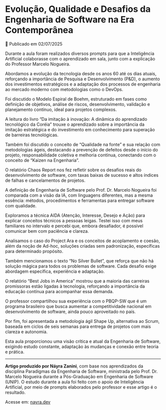 # Evolução, Qualidade e Desafios da Engenharia de Software na Era Contemporânea

📅 Publicado em 02/07/2025

Durante a aula foram realizados diversos prompts para que a Inteligência Artificial colaborasse com o aprendizado em sala, junto com a explicação do Professor Marcelo Nogueira.

Abordamos a evolução da tecnologia desde os anos 60 até os dias atuais, reforçando a importância de Pesquisa e Desenvolvimento (P&D), o aumento dos investimentos estratégicos e a adaptação dos processos de engenharia ao mercado moderno com metodologias como o DevOps.

Foi discutido o Modelo Espiral de Boehm, estruturado em fases como definição de objetivos, análise de riscos, desenvolvimento, validação e planejamento contínuo, ideal para projetos complexos.

A leitura do livro “Da imitação à inovação: A dinâmica do aprendizado tecnológico da Coréia” trouxe o aprendizado sobre a importância da imitação estratégica e do investimento em conhecimento para superação de barreiras tecnológicas.

Também foi discutido o conceito de “Qualidade na fonte” e sua relação com metodologias ágeis, destacando a prevenção de defeitos desde o início do projeto, responsabilidade coletiva e melhoria contínua, conectando com o conceito de “Kaizen na Engenharia”.

O relatório Chaos Report nos fez refletir sobre os desafios reais do desenvolvimento de software, com taxas baixas de sucesso e altos índices de falhas e cancelamentos de projetos.

A definição de Engenharia de Software pelo Prof. Dr. Marcelo Nogueira foi comparada com a visão da IA, com linguagens diferentes, mas a mesma essência: métodos, procedimentos e ferramentas para entregar software com qualidade.

Exploramos a técnica AIDA (Atenção, Interesse, Desejo e Ação) para explicar conceitos técnicos a pessoas leigas. Testei isso com meus familiares no intervalo e percebi que, embora desafiador, é possível comunicar bem com paciência e clareza.

Analisamos o caso do Project Ara e os conceitos de acoplamento e coesão, além da noção de Ad-hoc, soluções criadas sem padronização, específicas para determinado propósito.

Também mencionamos o texto “No Silver Bullet”, que reforça que não há solução mágica para todos os problemas de software. Cada desafio exige abordagem específica, experiência e adaptação.

O relatório “Best Jobs in America” mostrou que a maioria das carreiras promissoras estão ligadas à tecnologia, reforçando a importância da educação contínua para acompanhar essa demanda.

O professor compartilhou sua experiência com o PBQP-SW que é um programa brasileiro que busca aumentar a competitividade nacional em desenvolvimento de software, ainda pouco aproveitado no país.

Por fim, foi apresentada a metodologia ágil Shape Up, alternativa ao Scrum, baseada em ciclos de seis semanas para entrega de projetos com mais clareza e autonomia.

Esta aula proporcionou uma visão crítica e atual da Engenharia de Software, exigindo estudo constante, adaptação às mudanças e conexão entre teoria e prática.

---

**Artigo produzido por Náyra Zanini**, com base nos aprendizados da disciplina Paradigmas da Engenharia de Software, ministrada pelo Prof. Dr. Marcelo Nogueira durante a Pós-Graduação em Engenharia de Software (UNIP).
O estudo durante a aula foi feito com o apoio de Inteligência Artificial, por meio de prompts elaborados pelo professor e esse artigo é o resultado.

Acesse em: [nayra.dev](https://nayrazanini.github.io/nayra.dev-portfolio/artigos/aula01.html)
